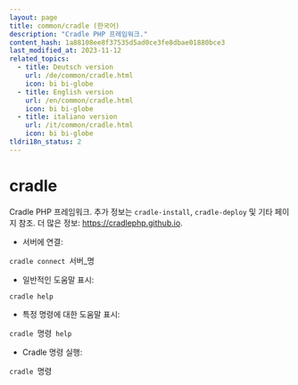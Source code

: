 ```yaml
---
layout: page
title: common/cradle (한국어)
description: "Cradle PHP 프레임워크."
content_hash: 1a88108ee8f37535d5ad0ce3fe8dbae01880bce3
last_modified_at: 2023-11-12
related_topics:
  - title: Deutsch version
    url: /de/common/cradle.html
    icon: bi bi-globe
  - title: English version
    url: /en/common/cradle.html
    icon: bi bi-globe
  - title: italiano version
    url: /it/common/cradle.html
    icon: bi bi-globe
tldri18n_status: 2
---
```

# cradle

Cradle PHP 프레임워크.
추가 정보는 `cradle-install`, `cradle-deploy` 및 기타 페이지 참조.
더 많은 정보: <https://cradlephp.github.io>.

- 서버에 연결:

`cradle connect `<span class="tldr-var badge badge-pill bg-dark-lm bg-white-dm text-white-lm text-dark-dm font-weight-bold">서버_명</span>

- 일반적인 도움말 표시:

`cradle help`

- 특정 명령에 대한 도움말 표시:

`cradle `<span class="tldr-var badge badge-pill bg-dark-lm bg-white-dm text-white-lm text-dark-dm font-weight-bold">명령</span>` help`

- Cradle 명령 실행:

`cradle `<span class="tldr-var badge badge-pill bg-dark-lm bg-white-dm text-white-lm text-dark-dm font-weight-bold">명령</span>
